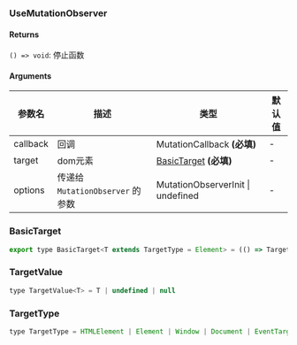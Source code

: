 ### UseMutationObserver

#### Returns

`() => void`: 停止函数

#### Arguments

| 参数名   | 描述                             | 类型                                   | 默认值 |
| -------- | -------------------------------- | -------------------------------------- | ------ |
| callback | 回调                             | MutationCallback **(必填)**            | -      |
| target   | dom元素                          | [BasicTarget](#BasicTarget) **(必填)** | -      |
| options  | 传递给 `MutationObserver` 的参数 | MutationObserverInit \| undefined      | -      |

### BasicTarget

```js
export type BasicTarget<T extends TargetType = Element> = (() => TargetValue<T>) | TargetValue<T> | MutableRefObject<TargetValue<T>>
```

### TargetValue

```js
type TargetValue<T> = T | undefined | null
```

### TargetType

```js
type TargetType = HTMLElement | Element | Window | Document | EventTarget
```
